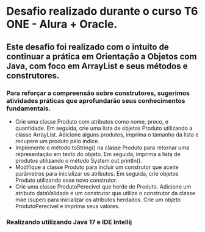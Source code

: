 # Desafio realizado durante o curso T6 ONE - Alura + Oracle.
## Este desafio foi realizado com o intuito de continuar a prática em Orientação a Objetos com Java, com foco em ArrayList e seus métodos e construtores.
### Para reforçar a compreensão sobre construtores, sugerimos atividades práticas que aprofundarão seus conhecimentos fundamentais.
- Crie uma classe Produto com atributos como nome, preco, e quantidade. Em seguida, crie uma lista de objetos Produto utilizando a classe ArrayList. Adicione alguns produtos, imprima o tamanho da lista e recupere um produto pelo índice.
- Implemente o método toString() na classe Produto para retornar uma representação em texto do objeto. Em seguida, imprima a lista de produtos utilizando o método System.out.println().
- Modifique a classe Produto para incluir um construtor que aceite parâmetros para inicializar os atributos. Em seguida, crie objetos Produto utilizando esse novo construtor.
- Crie uma classe ProdutoPerecivel que herde de Produto. Adicione um atributo dataValidade e um construtor que utilize o construtor da classe mãe (super) para inicializar os atributos herdados. Crie um objeto ProdutoPerecivel e imprima seus valores.

### Realizando utilizando Java 17 e IDE Intellij
